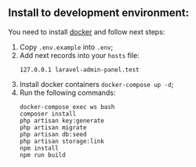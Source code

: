 ## Install to development environment:
You need to install [docker](https://www.docker.com/) and follow next steps:

1. Copy `.env.example` into `.env`;
2. Add next records into your `hosts` file:
   ```
   127.0.0.1 laravel-admin-panel.test
   ```
3. Install docker containers `docker-compose up -d`;
4. Run the following commands:
   ```
   docker-compose exec ws bash
   composer install
   php artisan key:generate
   php artisan migrate
   php artisan db:seed
   php artisan storage:link
   npm install
   npm run build
   ```
